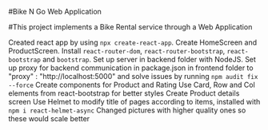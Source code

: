 #Bike N Go Web Application

#This project implements a Bike Rental service through a Web Application

Created react app by using `npx create-react-app`.
Create HomeScreen and ProductScreen.
Install `react-router-dom`, `react-router-bootstrap`, `react-bootstrap` and `bootstrap`.
Set up server in backend folder with NodeJS.
Set up proxy for backend communication in package.json in frontend folder to "proxy" : "http://localhost:5000" and solve issues by running `npm audit fix --force`
Create components for Product and Rating
Use Card, Row and Col elements from react-bootstrap for better styles
Create Product details screen
Use Helmet to modify title of pages according to items, installed with `npm i react-helmet-async`
Changed pictures with higher quality ones so these would scale better
